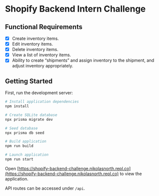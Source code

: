 # Shopify Backend Intern Challenge

## Functional Requirements

- [x] Create inventory items.
- [x] Edit inventory items.
- [x] Delete inventory items.
- [x] View a list of inventory items.
- [x] Ability to create “shipments” and assign inventory to the shipment, and adjust inventory appropriately.

## Getting Started

First, run the development server:

```bash
# Install application dependencies
npm install

# Create SQLite database
npx prisma migrate dev

# Seed database
npx prisma db seed

# Build application
npm run build

# Launch application
npm run start
```

Open [https://shopify-backend-challenge.nikolasnorth.repl.co](https://shopify-backend-challenge.nikolasnorth.repl.co) to view the application.

API routes can be accessed under `/api`.
